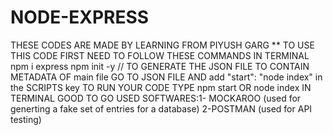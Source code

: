 # NODE-EXPRESS
THESE CODES ARE MADE BY LEARNING FROM PIYUSH GARG
** TO USE THIS CODE FIRST NEED TO FOLLOW THESE COMMANDS IN TERMINAL
npm i express
npm init -y // TO GENERATE THE JSON FILE TO CONTAIN METADATA OF main file
GO TO JSON FILE AND add "start": "node index" in the SCRIPTS key
TO RUN YOUR CODE TYPE npm start  OR  node index IN TERMINAL 
GOOD TO GO
USED SOFTWARES:1- MOCKAROO (used for generting a fake set of entries for a database)
2-POSTMAN (used for API testing)
